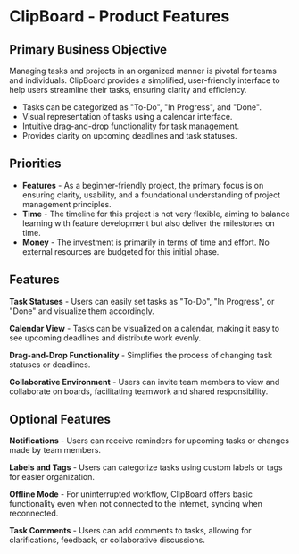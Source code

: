 # ClipBoard - Product Features

## Primary Business Objective

Managing tasks and projects in an organized manner is pivotal for teams and individuals. ClipBoard provides a simplified, user-friendly interface to help users streamline their tasks, ensuring clarity and efficiency.

- Tasks can be categorized as "To-Do", "In Progress", and "Done".
- Visual representation of tasks using a calendar interface.
- Intuitive drag-and-drop functionality for task management.
- Provides clarity on upcoming deadlines and task statuses.

## Priorities

* **Features** - As a beginner-friendly project, the primary focus is on ensuring clarity, usability, and a foundational understanding of project management principles.
* **Time** - The timeline for this project is not very flexible, aiming to balance learning with feature development but also deliver the milestones on time.
* **Money** - The investment is primarily in terms of time and effort. No external resources are budgeted for this initial phase.

## Features

**Task Statuses** - Users can easily set tasks as "To-Do", "In Progress", or "Done" and visualize them accordingly.

**Calendar View** - Tasks can be visualized on a calendar, making it easy to see upcoming deadlines and distribute work evenly.

**Drag-and-Drop Functionality** - Simplifies the process of changing task statuses or deadlines.

**Collaborative Environment** - Users can invite team members to view and collaborate on boards, facilitating teamwork and shared responsibility.

## Optional Features

**Notifications** - Users can receive reminders for upcoming tasks or changes made by team members.

**Labels and Tags** - Users can categorize tasks using custom labels or tags for easier organization.

**Offline Mode** - For uninterrupted workflow, ClipBoard offers basic functionality even when not connected to the internet, syncing when reconnected.

**Task Comments** - Users can add comments to tasks, allowing for clarifications, feedback, or collaborative discussions.
